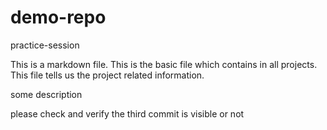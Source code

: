# demo-repo

practice-session

This is a markdown file. This is the basic file which contains in all projects. This file tells us the project related information.

some description

please check and verify the third commit is visible or not
